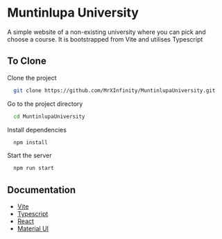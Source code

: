 
# Muntinlupa University

A simple website of a non-existing university where you can pick and choose a course. It is bootstrapped from Vite and utilises Typescript



## To Clone

Clone the project

```bash
  git clone https://github.com/MrXInfinity/MuntinlupaUniversity.git
```

Go to the project directory

```bash
  cd MuntinlupaUniversity
```

Install dependencies

```bash
  npm install
```

Start the server

```bash
  npm run start
```


## Documentation

- [Vite](https://vitejs.dev/guide/)
- [Typescript](https://www.typescriptlang.org/docs/)
- [React](https://react.dev/learn)
- [Material UI](https://mui.com/material-ui/getting-started/overview/)



